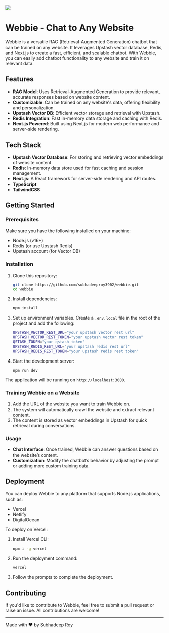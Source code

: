 ![](https://i.postimg.cc/mrhyRnt9/730-1x-shots-so.webp)

# Webbie - Chat to Any Website

Webbie is a versatile RAG (Retrieval-Augmented Generation) chatbot that can be trained on any website. It leverages Upstash vector database, Redis, and Next.js to create a fast, efficient, and scalable chatbot. With Webbie, you can easily add chatbot functionality to any website and train it on relevant data.

## Features

- **RAG Model**: Uses Retrieval-Augmented Generation to provide relevant, accurate responses based on website content.
- **Customizable**: Can be trained on any website's data, offering flexibility and personalization.
- **Upstash Vector DB**: Efficient vector storage and retrieval with Upstash.
- **Redis Integration**: Fast in-memory data storage and caching with Redis.
- **Next.js Powered**: Built using Next.js for modern web performance and server-side rendering.

## Tech Stack

- **Upstash Vector Database**: For storing and retrieving vector embeddings of website content.
- **Redis**: In-memory data store used for fast caching and session management.
- **Next.js**: A React framework for server-side rendering and API routes.
- **TypeScript**
- **TailwindCSS**
  
## Getting Started

### Prerequisites

Make sure you have the following installed on your machine:

- Node.js (v16+)
- Redis (or use Upstash Redis)
- Upstash account (for Vector DB)

### Installation

1. Clone this repository:
    ```bash
    git clone https://github.com/subhadeeproy3902/webbie.git
    cd webbie
    ```

2. Install dependencies:
    ```bash
    npm install
    ```

3. Set up environment variables. Create a `.env.local` file in the root of the project and add the following:
    ```bash
    UPSTASH_VECTOR_REST_URL="your upstash vector rest url"
    UPSTASH_VECTOR_REST_TOKEN="your upstash vector rest token"
    QSTASH_TOKEN="your qstash token"
    UPSTASH_REDIS_REST_URL="your upstash redis rest url"
    UPSTASH_REDIS_REST_TOKEN="your upstash redis rest token"
    ```

4. Start the development server:
    ```bash
    npm run dev
    ```

The application will be running on `http://localhost:3000`.

### Training Webbie on a Website

1. Add the URL of the website you want to train Webbie on.
2. The system will automatically crawl the website and extract relevant content.
3. The content is stored as vector embeddings in Upstash for quick retrieval during conversations.

### Usage

- **Chat Interface**: Once trained, Webbie can answer questions based on the website’s content.
- **Customization**: Modify the chatbot’s behavior by adjusting the prompt or adding more custom training data.

## Deployment

You can deploy Webbie to any platform that supports Node.js applications, such as:

- Vercel
- Netlify
- DigitalOcean

To deploy on Vercel:

1. Install Vercel CLI:
    ```bash
    npm i -g vercel
    ```

2. Run the deployment command:
    ```bash
    vercel
    ```

3. Follow the prompts to complete the deployment.

## Contributing

If you'd like to contribute to Webbie, feel free to submit a pull request or raise an issue. All contributions are welcome!

---

Made with ❤️ by Subhadeep Roy
